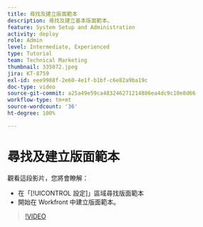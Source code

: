 ```yaml
---
title: 尋找及建立版面範本
description: 尋找及建立基本版面範本。
feature: System Setup and Administration
activity: deploy
role: Admin
level: Intermediate, Experienced
type: Tutorial
team: Technical Marketing
thumbnail: 335072.jpeg
jira: KT-8759
exl-id: eee9988f-2e60-4e1f-b1bf-c6e82a9ba19c
doc-type: video
source-git-commit: a25a49e59ca483246271214886ea4dc9c10e8d66
workflow-type: tm+mt
source-wordcount: '36'
ht-degree: 100%

---
```


# 尋找及建立版面範本

觀看這段影片，您將會瞭解：

* 在「[!UICONTROL 設定]」區域尋找版面範本
* 開始在 Workfront 中建立版面範本。

>[!VIDEO](https://video.tv.adobe.com/v/335072/?quality=12&learn=on)

